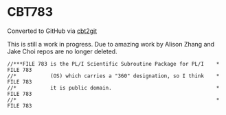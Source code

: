 # CBT783
Converted to GitHub via [cbt2git](https://github.com/wizardofzos/cbt2git)

This is still a work in progress. 
Due to amazing work by Alison Zhang and Jake Choi repos are no longer deleted.

```
//***FILE 783 is the PL/I Scientific Subroutine Package for PL/I    *   FILE 783
//*           (OS) which carries a "360" designation, so I think    *   FILE 783
//*           it is public domain.                                  *   FILE 783
//*                                                                 *   FILE 783
```
